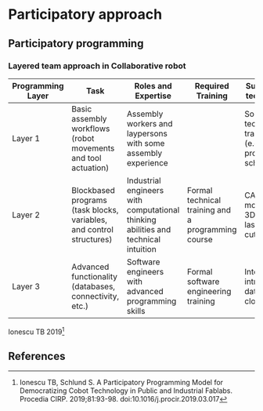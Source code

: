 # Participatory approach

## Participatory programming

### Layered team approach in Collaborative robot

Programming Layer | Task | Roles and Expertise | Required Training | Supporting techniques
-- | -- | -- | -- | --
Layer 1 | Basic assembly workflows (robot movements and tool actuation) | Assembly workers and laypersons with some assembly experience |  | Some technical training  (e.g. professional  school)
Layer 2 | Blockbased programs (task blocks, variables, and control structures) | Industrial engineers with computational thinking abilities and technical intuition  | Formal technical training and a programming course  | CAD-modelling, 3Dprinting, laser cutting 
Layer 3 | Advanced functionality (databases, connectivity, etc.)  | Software engineers with  advanced programming skills  | Formal software engineering training  | Internet / intranet, databases, cloud, MES 

Ionescu TB 2019[^Ionescu TB 2019]

## References

[^Ionescu TB 2019]: Ionescu TB, Schlund S. A Participatory Programming Model for Democratizing Cobot Technology in Public and Industrial Fablabs. Procedia CIRP. 2019;81:93-98. doi:10.1016/j.procir.2019.03.017